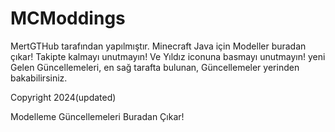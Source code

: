 # MCModdings
MertGTHub tarafından yapılmıştır.
Minecraft Java için Modeller buradan çıkar! Takipte kalmayı unutmayın! Ve Yıldız iconuna basmayı unutmayın!
yeni Gelen Güncellemeleri, en sağ tarafta bulunan, Güncellemeler yerinden bakabilirsiniz.

Copyright 2024(updated)

Modelleme Güncellemeleri Buradan Çıkar!
